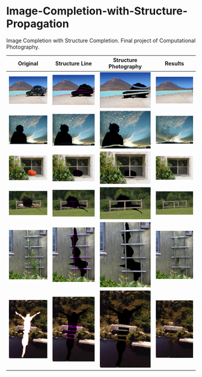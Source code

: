 # Image-Completion-with-Structure-Propagation
Image Completion with Structure Completion. Final project of Computational Photography.

| Original                                                    | Structure Line                                                   | Structure Photography                                                  | Results                                                   |
| ------------------------------------------------------------ | ------------------------------------------------------------ | ------------------------------------------------------------ | ------------------------------------------------------------ |
| ![image-20220612164644481](Project%20-%20Image%20Completion.assets/car_0.png) | ![image-20220612191645372](Project%20-%20Image%20Completion.assets/car_1.png) | ![image-20220612191800313](Project%20-%20Image%20Completion.assets/car_2.png) | ![image-20220612191850443](Project%20-%20Image%20Completion.assets/image-20220612191850443.png) |
| ![image-20220612201406058](Project%20-%20Image%20Completion.assets/image-20220612201406058.png) | ![image-20220612180323380](Project%20-%20Image%20Completion.assets/image-20220612180323380.png) | ![image-20220612180350273](Project%20-%20Image%20Completion.assets/image-20220612180350273.png) | ![image-20220612180751566](Project%20-%20Image%20Completion.assets/image-20220612180751566.png) |
| ![image-20220612201355773](Project%20-%20Image%20Completion.assets/image-20220612201355773.png) | ![image-20220612201708520](Project%20-%20Image%20Completion.assets/image-20220612201708520.png) | ![image-20220612202604475](Project%20-%20Image%20Completion.assets/image-20220612202604475.png) | ![image-20220612202627017](Project%20-%20Image%20Completion.assets/image-20220612202627017.png) |
| ![image-20220612201346784](Project%20-%20Image%20Completion.assets/image-20220612201346784.png) | ![image-20220612203922080](Project%20-%20Image%20Completion.assets/image-20220612203922080.png) | ![image-20220612203610221](Project%20-%20Image%20Completion.assets/image-20220612203610221.png) | ![image-20220612203834516](Project%20-%20Image%20Completion.assets/image-20220612203834516.png) |
| ![image-20220612201330516](Project%20-%20Image%20Completion.assets/image-20220612201330516.png) | ![image-20220612205150816](Project%20-%20Image%20Completion.assets/image-20220612205150816.png) | ![image-20220612205346564](Project%20-%20Image%20Completion.assets/image-20220612205346564.png) | ![image-20220612210131784](Project%20-%20Image%20Completion.assets/image-20220612210131784.png) |
| ![image-20220612201319351](Project%20-%20Image%20Completion.assets/image-20220612201319351.png) | ![image-20220612201246083](Project%20-%20Image%20Completion.assets/image-20220612201246083.png) | ![image-20220612201020951](Project%20-%20Image%20Completion.assets/image-20220612201020951.png) | ![image-20220612201156094](Project%20-%20Image%20Completion.assets/image-20220612201156094.png) |
